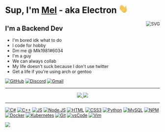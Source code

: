 # Sup, I'm [Mel](https://mlks1981.repl.co) - aka Electron <img width="30px" src="https://github.com/SatYu26/SatYu26/raw/master/Assets/Hi.gif" />

<img align="right" alt="SVG" height="50px" src="https://profile-counter.glitch.me/{Mlks1981}/count.svg" />

## I'm a Backend Dev

- I'm bored idk what to do
- I code for hobby
- Dm me @ Mlk1981#6034
- I'm a guy
- We can always collab
- My life doesn't suck because I don't use twitter
- Get a life if you're using arch or gentoo

[![GitHub](https://img.shields.io/badge/GitHub-100000?style=for-the-badge&logo=github&logoColor=white)](https://github.com/Mlks1981)
[![Discord](https://img.shields.io/badge/Discord-7289DA?style=for-the-badge&logo=discord&logoColor=white)](https://discord.gg/pGHKANMyXr)
[![Gmail](https://img.shields.io/badge/Gmail-D14836?style=for-the-badge&logo=gmail&logoColor=white)](mailto:meliksahagcadag@gmail.com)

---

<!--START_SECTION:waka-->
<p align="center">
<a href="https://github.com/AVS1508">
  <img height="180em" src="https://github-readme-stats-eight-theta.vercel.app/api?username=Mlks1981&show_icons=true&theme=algolia&include_all_commits=true&count_private=true"/>
  <img height="165em" src="https://github-readme-stats-eight-theta.vercel.app/api/top-langs/?username=Mlks1981&layout=compact&langs_count=8&theme=algolia"/>
</a>
</p>
<!--END_SECTION:waka-->


---


[![C#](https://img.shields.io/badge/C%23-239120?style=for-the-badge&logo=c-sharp&logoColor=white)]()
[![C++](https://img.shields.io/badge/C%2B%2B-00599C?style=for-the-badge&logo=c%2B%2B&logoColor=white)]()
[![JS](https://img.shields.io/badge/JavaScript-323330?style=for-the-badge&logo=javascript&logoColor=F7DF1E)]()
[![Node.JS](https://img.shields.io/badge/Node.js-43853D?style=for-the-badge&logo=node.js&logoColor=white)]()
[![HTML](https://img.shields.io/badge/HTML-239120?style=for-the-badge&logo=html5&logoColor=white)]()
[![CSS3](	https://img.shields.io/badge/CSS3-1572B6?style=for-the-badge&logo=css3&logoColor=white)]()
[![Python](https://img.shields.io/badge/Python-14354C?style=for-the-badge&logo=python&logoColor=white)]()
[![MySQL](https://img.shields.io/badge/MySQL-00000F?style=for-the-badge&logo=mysql&logoColor=white)]()
[![NPM](https://img.shields.io/badge/NPM-CB3837?style=for-the-badge&logo=npm&logoColor=white)]()
[![Docker](https://img.shields.io/badge/Docker-2CA5E0?style=for-the-badge&logo=docker&logoColor=white)]()
[![Kubernetes](https://img.shields.io/badge/Kubernetes-326ce5.svg?&style=for-the-badge&logo=kubernetes&logoColor=white)]()
[![Git](https://img.shields.io/badge/Git-F05032?style=for-the-badge&logo=git&logoColor=white)]()
[![vsCode](https://img.shields.io/badge/vsCode-0078D4?style=for-the-badge&logo=visual%20studio%20code&logoColor=white)]()
[![Vim](https://img.shields.io/badge/Vim-%2311AB00.svg?&style=for-the-badge&logo=vim&logoColor=white)]()


<img src="https://imgur.com/rilHVxA.png"/> 
